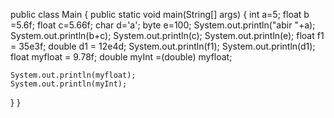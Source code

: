 public class Main {
      public static void main(String[] args) {
int a=5;
float b =5.6f;
float c=5.66f;
char d='a';
byte e=100;
    System.out.println("abir "+a);
     System.out.println(b+c); 
     System.out.println(c); 
     System.out.println(e);
     float f1 = 35e3f;
double d1 = 12e4d;
System.out.println(f1);
System.out.println(d1);
float myfloat = 9.78f;
    double myInt =(double)  myfloat; 


    System.out.println(myfloat);   
    System.out.println(myInt);    
    

  }
}
